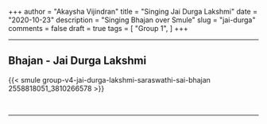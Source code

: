+++
author = "Akaysha Vijindran"
title = "Singing Jai Durga Lakshmi"
date = "2020-10-23"
description = "Singing Bhajan over Smule"
slug = "jai-durga"
comments = false
draft = true
tags = [
    "Group 1",
]
+++

---

## Bhajan - Jai Durga Lakshmi

{{< smule group-v4-jai-durga-lakshmi-saraswathi-sai-bhajan 2558818051_3810266578 >}}

<br>

---
